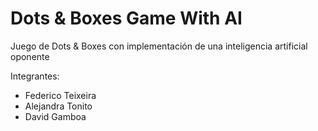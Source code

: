 # Dots & Boxes Game With AI
Juego de Dots & Boxes con implementación de una inteligencia artificial oponente 

Integrantes:
* Federico Teixeira
* Alejandra Tonito
* David Gamboa
